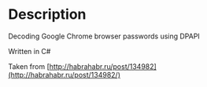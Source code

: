 Description
==========
Decoding Google Chrome browser passwords using DPAPI

Written in C#

Taken from [http://habrahabr.ru/post/134982](http://habrahabr.ru/post/134982/)

